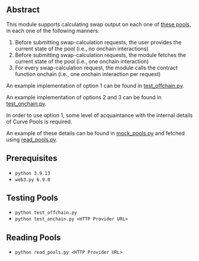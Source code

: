 ## Abstract

This module supports calculating swap output on each one of [these pools](factory/Main.py#L18-L44), in each one of the following manners:
1. Before submitting swap-calculation requests, the user provides the current state of the pool (i.e., no onchain interactions)
2. Before submitting swap-calculation requests, the module fetches the current state of the pool (i.e., one onchain interaction)
3. For every swap-calculation request, the module calls the contract function onchain (i.e., one onchain interaction per request)

An example implementation of option 1 can be found in [test_offchain.py](test_offchain.py).

An example implementation of options 2 and 3 can be found in [test_onchain.py](test_onchain.py).

In order to use option 1, some level of acquaintance with the internal details of Curve Pools is required.

An example of these details can be found in [mock_pools.py](mock_pools.py) and fetched using [read_pools.py](read_pools.py).

## Prerequisites

- `python 3.9.13`
- `web3.py 6.9.0`

## Testing Pools

- `python test_offchain.py`
- `python test_onchain.py <HTTP Provider URL>`

## Reading Pools

- `python read_pools.py <HTTP Provider URL>`
